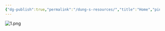 ```yaml
---
{"dg-publish":true,"permalink":"/dung-s-resources/","title":"Home","pinned":true,"tags":["gardenEntry"],"noteIcon":""}
---
```


![1.png](/img/user/Assets/1.png)

